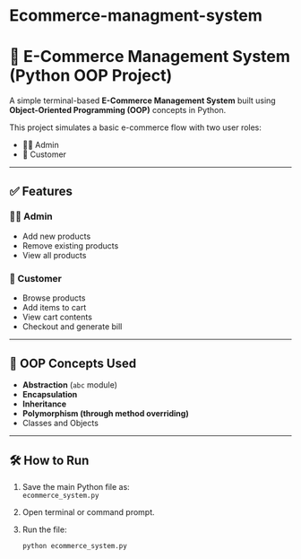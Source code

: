 # Ecommerce-managment-system
# 🛒 E-Commerce Management System (Python OOP Project)

A simple terminal-based **E-Commerce Management System** built using **Object-Oriented Programming (OOP)** concepts in Python.

This project simulates a basic e-commerce flow with two user roles:
- 👨‍💼 Admin
- 👤 Customer

---

## ✅ Features

### 👨‍💼 Admin
- Add new products
- Remove existing products
- View all products

### 👤 Customer
- Browse products
- Add items to cart
- View cart contents
- Checkout and generate bill

---

## 🧠 OOP Concepts Used

- **Abstraction** (`abc` module)
- **Encapsulation**
- **Inheritance**
- **Polymorphism (through method overriding)**
- Classes and Objects

---

## 🛠️ How to Run

1. Save the main Python file as:  
   `ecommerce_system.py`

2. Open terminal or command prompt.

3. Run the file:
   ```bash
   python ecommerce_system.py
